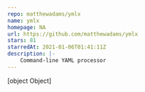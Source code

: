 ```yaml
---
repo: matthewadams/ymlx
name: ymlx
homepage: NA
url: https://github.com/matthewadams/ymlx
stars: 81
starredAt: 2021-01-06T01:41:11Z
description: |-
    Command-line YAML processor
---
```


[object Object]
